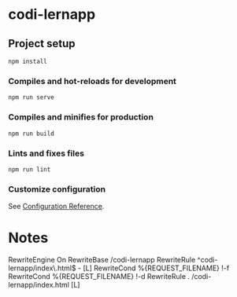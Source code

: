 # codi-lernapp

## Project setup
```
npm install
```

### Compiles and hot-reloads for development
```
npm run serve
```

### Compiles and minifies for production
```
npm run build
```

### Lints and fixes files
```
npm run lint
```

### Customize configuration
See [Configuration Reference](https://cli.vuejs.org/config/).

# Notes
<IfModule mod_rewrite.c>
RewriteEngine On
RewriteBase /codi-lernapp
RewriteRule ^codi-lernapp/index\.html$ - [L]
RewriteCond %{REQUEST_FILENAME} !-f
RewriteCond %{REQUEST_FILENAME} !-d
RewriteRule . /codi-lernapp/index.html [L]
</IfModule>